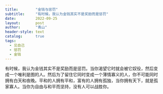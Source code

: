 ```yaml
---
title:        "金钱与惩罚"
subtitle:     "有时候，我认为金钱其实不是奖励而是惩罚"
date:         2022-09-25
layout:       post
author:       "青山"
header-style: text
catalog:      true
tags:
  - 见自己
  - 惩罚
  - 金钱
---
```


有时候，我认为金钱其实不是奖励而是惩罚。当你渴望它时就会被它奴役，然后变成一个唯利是图的人。然后为了留住它同时变成一个薄情寡义的人，你不可能同时拥有白天和夜晚。平和的人拥有平和，富有的人拥有孤独，当你拥有天下，就是孤家寡人。当你为自由与和平而坚持，没有人可以战胜你。